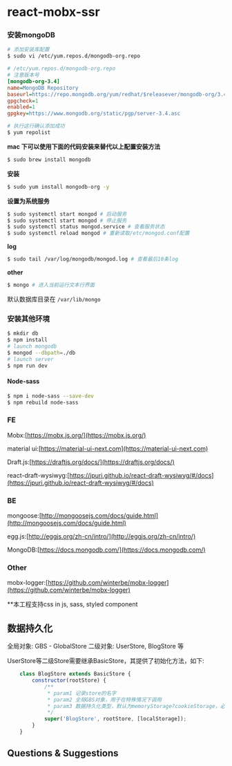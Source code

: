 # react-mobx-ssr

### 安装mongoDB

```bash
# 添加安装库配置
$ sudo vi /etc/yum.repos.d/mongodb-org.repo
```

```ini
# /etc/yum.repos.d/mongodb-org.repo
# 注意版本号
[mongodb-org-3.4]
name=MongoDB Repository
baseurl=https://repo.mongodb.org/yum/redhat/$releasever/mongodb-org/3.4/x86_64/
gpgcheck=1
enabled=1
gpgkey=https://www.mongodb.org/static/pgp/server-3.4.asc
```
```Bash
# 执行这行确认添加成功
$ yum repolist
```
**mac 下可以使用下面的代码安装来替代以上配置安装方法**
```Bash
$ sudo brew install mongodb
```
**安装**
```Bash
$ sudo yum install mongodb-org -y
```

**设置为系统服务**

```Bash
$ sudo systemctl start mongod # 启动服务
$ sudo systemctl start mongod # 停止服务
$ sudo systemctl status mongod.service # 查看服务状态
$ sudo systemctl reload mongod # 重新读取/etc/mongod.conf配置
```

**log**

```Bash
$ sudo tail /var/log/mongodb/mongod.log # 查看最后10条log
```

**other**

```Bash
$ mongo # 进入当前运行文本行界面
```

默认数据库目录在 `/var/lib/mongo`

### 安装其他环境

```bash
$ mkdir db
$ npm install
# launch mongodb
$ mongod --dbpath=./db
# launch server
$ npm run dev
```

#### Node-sass

```Bash
$ npm i node-sass --save-dev
$ npm rebuild node-sass
```



### FE

Mobx:[https://mobx.js.org/](https://mobx.js.org/)

material ui:[https://material-ui-next.com](https://material-ui-next.com)

Draft.js:[https://draftjs.org/docs/](https://draftjs.org/docs/)

react-draft-wysiwyg:[https://jpuri.github.io/react-draft-wysiwyg/#/docs](https://jpuri.github.io/react-draft-wysiwyg/#/docs)

### BE

mongoose:[http://mongoosejs.com/docs/guide.html](http://mongoosejs.com/docs/guide.html)

egg.js:[http://eggjs.org/zh-cn/intro/](http://eggjs.org/zh-cn/intro/)

MongoDB:[https://docs.mongodb.com/](https://docs.mongodb.com/)

### Other

mobx-logger:[https://github.com/winterbe/mobx-logger](https://github.com/winterbe/mobx-logger)

**本工程支持css in js, sass, styled component

## 数据持久化
全局对象: GBS - GlobalStore
二级对象: UserStore, BlogStore 等

UserStore等二级Store需要继承BasicStore，其提供了初始化方法，如下:
``` javaScript
    class BlogStore extends BasicStore {
        constructor(rootStore) {
            /**
             * param1 记录store的名字
             * param2 全局GBS对象，用于在特殊情况下调用
             * param3 数据持久化类型，默认为memoryStorage?cookieStorage，必须以数组的形式传入
             */
            super('BlogStore', rootStore, [localStorage]);
        }
    }
```


## Questions & Suggestions
